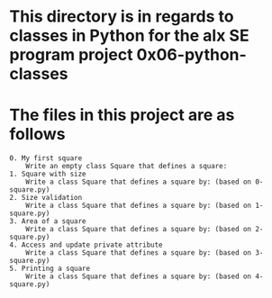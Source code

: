 # This directory is in regards to classes in Python for the alx SE program project 0x06-python-classes

# The files in this project are as follows

    0. My first square 
        Write an empty class Square that defines a square:
    1. Square with size
        Write a class Square that defines a square by: (based on 0-square.py)
    2. Size validation 
        Write a class Square that defines a square by: (based on 1-square.py)
    3. Area of a square 
        Write a class Square that defines a square by: (based on 2-square.py)
    4. Access and update private attribute 
        Write a class Square that defines a square by: (based on 3-square.py)
    5. Printing a square 
        Write a class Square that defines a square by: (based on 4-square.py)